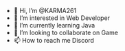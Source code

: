 - 👋 Hi, I’m @KARMA261
- 👀 I’m interested in Web Developer
- 🌱 I’m currently learning Java
- 💞️ I’m looking to collaborate on Game
- 📫 How to reach me Discord

<!---
KARMA261/KARMA261 is a ✨ special ✨ repository because its `README.md` (this file) appears on your GitHub profile.
You can click the Preview link to take a look at your changes.
--->
